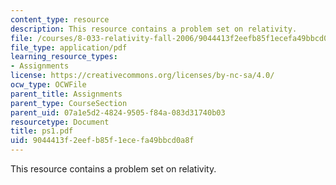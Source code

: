 ```yaml
---
content_type: resource
description: This resource contains a problem set on relativity.
file: /courses/8-033-relativity-fall-2006/9044413f2eefb85f1ecefa49bbcd0a8f_ps1.pdf
file_type: application/pdf
learning_resource_types:
- Assignments
license: https://creativecommons.org/licenses/by-nc-sa/4.0/
ocw_type: OCWFile
parent_title: Assignments
parent_type: CourseSection
parent_uid: 07a1e5d2-4824-9505-f84a-083d31740b03
resourcetype: Document
title: ps1.pdf
uid: 9044413f-2eef-b85f-1ece-fa49bbcd0a8f
---
```

This resource contains a problem set on relativity.
